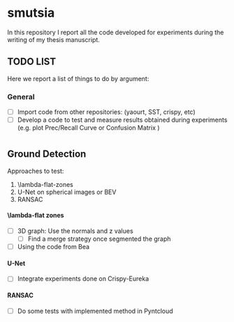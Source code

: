 # smutsia

In this repository I report all the code developed for experiments during the writing of my thesis manuscript.

## TODO LIST
Here we report a list of things to do by argument:

### General
* [ ] Import code from other repositories: (yaourt, SST, crispy, etc) 
* [ ] Develop a code to test and measure results obtained during experiments (e.g. plot Prec/Recall Curve or Confusion Matrix )
#
## Ground Detection
Approaches to test:

1. \lambda-flat-zones
2. U-Net on spherical images or BEV
3. RANSAC


#### \lambda-flat zones
* [ ] 3D graph: Use the normals and z values
    *[ ] Find a merge strategy once segmented the graph 

* [ ] Using the code from Bea

#### U-Net
* [ ] Integrate experiments done on Crispy-Eureka

#### RANSAC
* [ ] Do some tests with implemented method in Pyntcloud